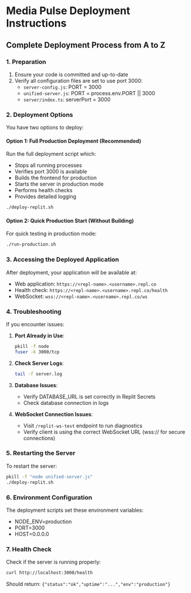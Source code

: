 # Media Pulse Deployment Instructions

## Complete Deployment Process from A to Z

### 1. Preparation

1. Ensure your code is committed and up-to-date
2. Verify all configuration files are set to use port 3000:
   - `server-config.js`: PORT = 3000
   - `unified-server.js`: PORT = process.env.PORT || 3000
   - `server/index.ts`: serverPort = 3000

### 2. Deployment Options

You have two options to deploy:

#### Option 1: Full Production Deployment (Recommended)

Run the full deployment script which:
- Stops all running processes
- Verifies port 3000 is available
- Builds the frontend for production
- Starts the server in production mode
- Performs health checks
- Provides detailed logging

```bash
./deploy-replit.sh
```

#### Option 2: Quick Production Start (Without Building)

For quick testing in production mode:

```bash
./run-production.sh
```

### 3. Accessing the Deployed Application

After deployment, your application will be available at:
- Web application: `https://<repl-name>.<username>.repl.co`
- Health check: `https://<repl-name>.<username>.repl.co/health`
- WebSocket: `wss://<repl-name>.<username>.repl.co/ws`

### 4. Troubleshooting

If you encounter issues:

1. **Port Already in Use**:
   ```bash
   pkill -f node
   fuser -k 3000/tcp
   ```

2. **Check Server Logs**:
   ```bash
   tail -f server.log
   ```

3. **Database Issues**:
   - Verify DATABASE_URL is set correctly in Replit Secrets
   - Check database connection in logs

4. **WebSocket Connection Issues**:
   - Visit `/replit-ws-test` endpoint to run diagnostics
   - Verify client is using the correct WebSocket URL (wss:// for secure connections)

### 5. Restarting the Server

To restart the server:

```bash
pkill -f "node unified-server.js"
./deploy-replit.sh
```

### 6. Environment Configuration

The deployment scripts set these environment variables:
- NODE_ENV=production
- PORT=3000
- HOST=0.0.0.0

### 7. Health Check

Check if the server is running properly:

```bash
curl http://localhost:3000/health
```

Should return: `{"status":"ok","uptime":"...","env":"production"}`